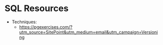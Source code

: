 # SQL Resources

* Techniques:
  * https://pgexercises.com/?utm_source=SitePoint&utm_medium=email&utm_campaign=Versioning
